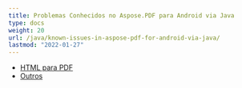 ```yaml
---
title: Problemas Conhecidos no Aspose.PDF para Android via Java
type: docs
weight: 20
url: /java/known-issues-in-aspose-pdf-for-android-via-java/
lastmod: "2022-01-27"
---
```


- [HTML para PDF](/pdf/java/html-to-pdf/)
- [Outros](/pdf/java/others/)